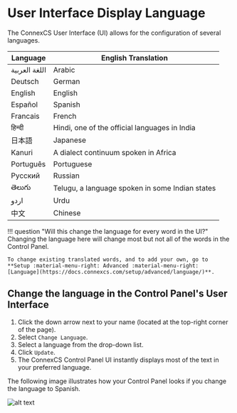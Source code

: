 # User Interface Display Language

The ConnexCS User Interface (UI) allows for the configuration of several languages.

|Language|English Translation|
|---|---|
|اللغة العربية|Arabic|
|Deutsch|German|
|English|English|
|Español|Spanish|
|Francais|French|
|हिन्दी|Hindi, one of the official languages in India|
|日本語|Japanese|
|Kanuri|A dialect continuum spoken in Africa|
|Português|Portuguese|
|Русский|Russian|
|తెలుగు|Telugu, a language spoken in some Indian states|
|اردو|Urdu|
|中文|Chinese|

!!! question "Will this change the language for every word in the UI?"
    Changing the language here will change most but not all of the words in the Control Panel.

    To change existing translated words, and to add your own, go to **Setup :material-menu-right: Advanced :material-menu-right: [Language](https://docs.connexcs.com/setup/advanced/language/)**.

## Change the language in the Control Panel's User Interface

1. Click the down arrow next to your name (located at the top-right corner of the page).
2. Select `Change Language`.
3. Select a language from the drop-down list.
4. Click `Update`.
5. The ConnexCS Control Panel UI instantly displays most of the text in your preferred language.

The following image illustrates how your Control Panel looks if you change the language to Spanish.

   ![alt text][change-language-to-spanish]

[change-language-to-spanish]: /misc/img/change-language-to-spanish.png "change-language-to-spanish"

<!--stackedit_data:
eyJoaXN0b3J5IjpbLTE3OTYzNDc5NjddfQ==
-->